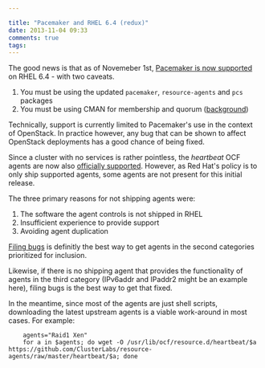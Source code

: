 ```yaml
---

title: "Pacemaker and RHEL 6.4 (redux)"
date: 2013-11-04 09:33
comments: true
tags: 
---
```


The good news is that as of Novemeber 1st, [Pacemaker is now supported](https://rhn.redhat.com/errata/RHEA-2013-1493.html)
on RHEL 6.4 - with two caveats.

1. You must be using the updated `pacemaker`, `resource-agents` and `pcs` packages
1. You must be using CMAN for membership and quorum ([background](/blog/2012/pacemaker-and-cluster-filesystems/))

Technically, support is currently limited to Pacemaker's use in the
context of OpenStack.  In practice however, any bug that can be shown
to affect OpenStack deployments has a good chance of being fixed.

Since a cluster with no services is rather pointless, the _heartbeat_
OCF agents are now also [officially supported](https://rhn.redhat.com/errata/RHEA-2013-1494.html).
However, as Red Hat's policy is to only ship supported agents, some
agents are not present for this initial release.

The three primary reasons for not shipping agents were:

1. The software the agent controls is not shipped in RHEL
1. Insufficient experience to provide support
1. Avoiding agent duplication

[Filing bugs](https://bugzilla.redhat.com/enter_bug.cgi?product=Red%20Hat%20Enterprise%20Linux%206) is definitly the best way to get agents in the second
categories prioritized for inclusion.

Likewise, if there is no shipping agent that provides the
functionality of agents in the third category (IPv6addr and IPaddr2
might be an example here), filing bugs is the best way to get that
fixed.

In the meantime, since most of the agents are just shell scripts,
downloading the latest upstream agents is a viable work-around in most
cases.  For example:

        agents="Raid1 Xen"
        for a in $agents; do wget -O /usr/lib/ocf/resource.d/heartbeat/$a https://github.com/ClusterLabs/resource-agents/raw/master/heartbeat/$a; done
